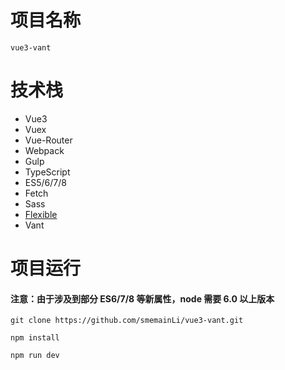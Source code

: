 # 项目名称
```
vue3-vant
```

# 技术栈

- Vue3
- Vuex
- Vue-Router
- Webpack
- Gulp
- TypeScript
- ES5/6/7/8
- Fetch
- Sass
- [Flexible](https://www.w3cplus.com/mobile/vw-layout-in-vue.html)
- Vant



# 项目运行

#### 注意：由于涉及到部分 ES6/7/8 等新属性，node 需要 6.0 以上版本

```
git clone https://github.com/smemainLi/vue3-vant.git

npm install

npm run dev

```
